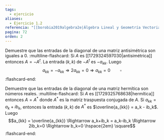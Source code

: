```yaml
---
tags:
  - ejercicio
aliases:
  - Ejercicio 1.2
referencia: "[[borobia2019algebra2e|Álgebra Lineal y Geometría Vectorial (2a ed)]]"
pagina: 72
orden: 2
---
```

Demuestre que las entradas de la diagonal de una matriz antisimétrica son iguales a $0$.
:multiline-flashcard:
Si $A$ es [[1729324597030|antisimétrica]] entonces $A = -A^t$. La entrada  $(k,k)$ de $-A^t$ es $-a_{kk}$. Luego $$a_{kk}=-a_{kk} \Rightarrow 2a_{kk}=0 \Rightarrow a_{kk}=0 \hspace{2em} \square$$
:flashcard-end:

Demuestre que las entradas de la diagonal de una matriz hermítica son números reales.
:multiline-flashcard:
Si $A$ es [[1729325768638|hermítica]] entonces $A=A^*$ donde $A^*$ es la matriz traspuesta conjugada de $A$. Si $a_{kk} = a_k + ib_k$, entonces la entrada $(k,k)$ de $A^*$ es $\overline{a_{kk}} = a_k - ib_k$. Luego $$a_{kk} = \overline{a_{kk}} \Rightarrow a_k+ib_k = a_k-ib_k \Rightarrow 2ib_k=0 \Rightarrow b_k=0 \hspace{2em} \square$$
:flashcard-end:
